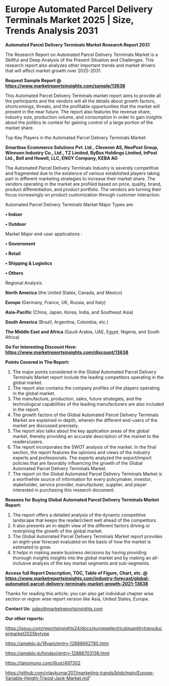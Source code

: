 # Europe Automated Parcel Delivery Terminals Market 2025 | Size, Trends Analysis 2031

<strong>Automated Parcel Delivery Terminals Market Research Report 2031</strong>

The Research Report on Automated Parcel Delivery Terminals Market is a Skillful and Deep Analysis of the Present Situation and Challenges. This research report also analyzes other important trends and market drivers that will affect market growth over 2025-2031.

<strong>Request Sample Report @ <a href=https://www.marketreportsinsights.com/sample/13638>https://www.marketreportsinsights.com/sample/13638</a></strong>

This Automated Parcel Delivery Terminals market report aims to provide all the participants and the vendors will all the details about growth factors, shortcomings, threats, and the profitable opportunities that the market will present in the near future. The report also features the revenue share, industry size, production volume, and consumption in order to gain insights about the politics to contest for gaining control of a large portion of the market share.

Top Key Players in the Automated Parcel Delivery Terminals Market:

<strong>Smartbox Ecommerce Solutions Pvt. Ltd., Cleveron AS, NeoPost Group, Winnsen Industry Co., Ltd., TZ Limited, ByBox Holdings Limited, InPost Ltd., Bell and Howell, LLC, ENGY Company, KEBA AG</strong>

The Automated Parcel Delivery Terminals Industry is severely competitive and fragmented due to the existence of various established players taking part in different marketing strategies to increase their market share. The vendors operating in the market are profiled based on price, quality, brand, product differentiation, and product portfolio. The vendors are turning their focus increasingly on product customization through customer interaction.

Automated Parcel Delivery Terminals Market Major Types are:

<strong>• Indoor

• Outdoor</strong>

Market Major end-user applications :

<strong>• Government

• Retail

• Shipping & Logistics

• Others</strong>

Regional Analysis

</u><strong><b>North America</b></strong> (the United States, Canada, and Mexico)

<strong><b>Europe </b></strong>(Germany, France, UK, Russia, and Italy)

<strong><b>Asia-Pacific</b></strong> (China, Japan, Korea, India, and Southeast Asia)

<strong><b>South America</b></strong> (Brazil, Argentina, Colombia, etc.)

<strong><b>The Middle East and Africa</b></strong> (Saudi Arabia, UAE, Egypt, Nigeria, and South Africa)

<strong>Go For Interesting Discount Here: <a href=https://www.marketreportsinsights.com/discount/13638>https://www.marketreportsinsights.com/discount/13638</a></strong>

<strong>Points Covered in The Report:</strong>
<ol>
  <li>The major points considered in the Global Automated Parcel Delivery Terminals Market report include the leading competitors operating in the global market.</li>
  <li>The report also contains the company profiles of the players operating in the global market.</li>
  <li>The manufacture, production, sales, future strategies, and the technological capabilities of the leading manufacturers are also included in the report.</li>
  <li>The growth factors of the Global Automated Parcel Delivery Terminals Market are explained in-depth, wherein the different end-users of the market are discussed precisely.</li>
  <li>The report also talks about the key application areas of the global market, thereby providing an accurate description of the market to the readers/users.</li>
  <li>The report incorporates the SWOT analysis of the market. In the final section, the report features the opinions and views of the industry experts and professionals. The experts analyzed the export/import policies that are favorably influencing the growth of the Global Automated Parcel Delivery Terminals Market.</li>
  <li>The report on the Global Automated Parcel Delivery Terminals Market is a worthwhile source of information for every policymaker, investor, stakeholder, service provider, manufacturer, supplier, and player interested in purchasing this research document.</li>
</ol>
<strong>Reasons for Buying Global Automated Parcel Delivery Terminals Market Report:</strong>

<ol>
  <li>The report offers a detailed analysis of the dynamic competitive landscape that keeps the reader/client well ahead of the competitors.</li>
  <li>It also presents an in-depth view of the different factors driving or restraining the growth of the global market.</li>
  <li>The Global Automated Parcel Delivery Terminals Market report provides an eight-year forecast evaluated on the basis of how the market is estimated to grow.</li>
  <li>It helps in making aware business decisions by having providing thorough insights insights into the global market and by making an all-inclusive analysis of the key market segments and sub-segments.</li>
</ol>
<strong>Access full Report Description, TOC, Table of Figure, Chart, etc. @ <a href=https://www.marketreportsinsights.com/industry-forecast/global-automated-parcel-delivery-terminals-market-growth-2021-13638>https://www.marketreportsinsights.com/industry-forecast/global-automated-parcel-delivery-terminals-market-growth-2021-13638</a></strong>


Thanks for reading this article; you can also get individual chapter wise section or region wise report version like Asia, United States, Europe.

<strong>Contact Us:</strong>
sales@marketreportsinsights.com

<strong>Our other reports:</strong>

<a href=https://issuu.com/reportsinsights24/docs/europeelectricalquantitytransducermarket2025bytype>https://issuu.com/reportsinsights24/docs/europeelectricalquantitytransducermarket2025bytype</a>

<a href=https://ameblo.jp/18yam/entry-12888662785.html>https://ameblo.jp/18yam/entry-12888662785.html</a>

<a href=https://ameblo.jp/hindavi/entry-12888703136.html>https://ameblo.jp/hindavi/entry-12888703136.html</a>

<a href=https://tanomuno.com/illust/497302>https://tanomuno.com/illust/497302</a>

<a href=https://github.com/vijaykumar207/marketing-trands/blob/main/Europe-Variable-Height-Tripod-Jack-Market.md>https://github.com/vijaykumar207/marketing-trands/blob/main/Europe-Variable-Height-Tripod-Jack-Market.md</a>"
